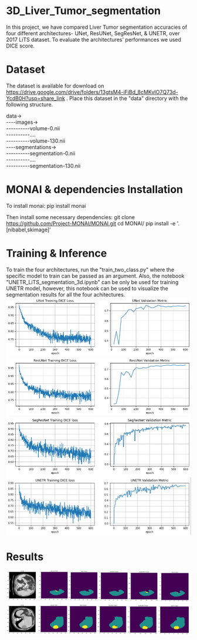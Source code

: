 # 3D_Liver_Tumor_segmentation
In this project, we have compared Liver Tumor segmentation accuracies of four different architectures- UNet, ResUNet, SegResNet, & UNETR, over 2017 LiTS dataset. To evaluate the architectures' performances we used DICE score. 

# Dataset
The dataset is available for download on https://drive.google.com/drive/folders/13gtsM4-iFiBd_8cMKvIO7Q73d-YcdB0H?usp=share_link . Place this dataset in the "data" directory with the following structure.

data-><br>
----images-><br>
----------volume-0.nii<br>
----------....<br>
----------volume-130.nii<br>
----segmentations-><br>
----------segmentation-0.nii<br>
----------....<br>
----------segmentation-130.nii<br>
# MONAI & dependencies Installation
To install monai:
pip install monai

Then install some necessary dependencies:
git clone https://github.com/Project-MONAI/MONAI.git
cd MONAI/
pip install -e '.[nibabel,skimage]'

# Training & Inference
To train the four architectures, run the "train_two_class.py" where the specific model to train can be passed as an argument. Also, the notebook "UNETR_LiTS_segmentation_3d.ipynb" can be only be used for training UNETR model, however, this notebook can be used to visualize the segmentation results for all the four achitectures.
![Screenshot](unet_loss_graph.png)
![Screenshot](resunet_loss_graph.png)
![Screenshot](segresnet_epoch.png)
![Screenshot](unetr_loss_plots.jpg)

# Results
![Screenshot](infer_small_tumor.png)
![Screenshot](infer_large_tumor.png)
